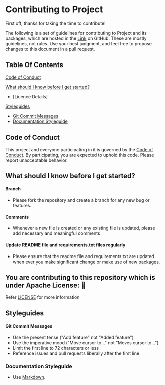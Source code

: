 # Contributing to Project

First off, thanks for taking the time to contribute!

The following is a set of guidelines for contributing to Project and its packages, which are hosted in the [Link](https://github.com/dhruvil009/HW01) on GitHub. These are mostly guidelines, not rules. Use your best judgment, and feel free to propose changes to this document in a pull request.


## Table Of Contents

[Code of Conduct](#code-of-conduct)

[What should I know before I get started?](#what-should-i-know-before-i-get-started)
  * [Licence Details]

[Styleguides](#styleguides)
  * [Git Commit Messages](#git-commit-messages)
  * [Documentation Styleguide](#documentation-styleguide)


## Code of Conduct

This project and everyone participating in it is governed by the [Code of Conduct](https://github.com/dhruvil009/HW01/blob/master/CODE_OF_CONDUCT.md). By participating, you are expected to uphold this code. Please report unacceptable behavior.

## What should I know before I get started?

#### Branch
  * Please fork the repository and create a branch for any new bug or features.

#### Comments
  * Whenever a new file is created or any existing file is updated, please add necessary and meaningful comments

#### Update README file and requirements.txt files regularly
  * Please ensure that the readme file and requirements.txt are updated when ever you make significant change or make use of new packages.


## You are contributing to this repository which is under Apache License: 🏅
Refer [LICENSE](https://github.com/dhruvil009/HW01/blob/master/LICENSE) for more information


## Styleguides

#### Git Commit Messages

* Use the present tense ("Add feature" not "Added feature")
* Use the imperative mood ("Move cursor to..." not "Moves cursor to...")
* Limit the first line to 72 characters or less
* Reference issues and pull requests liberally after the first line

### Documentation Styleguide

* Use [Markdown](https://daringfireball.net/projects/markdown).
